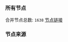 ### 所有节点
合并节点总数: `1638`
[节点链接](https://raw.githubusercontent.com/rzhy1/11/master/sub/sub_merge_base64.txt)

### 节点来源